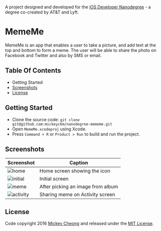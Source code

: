 
A project designed and developed for the [iOS Developer Nanodegree](https://www.udacity.com/course/ios-developer-nanodegree--nd003) - a degree co-created by AT&T and Lyft.


# MemeMe

MemeMe is an app that enables a user to take a picture, and add text at the top and bottom to form a meme. The user will be able to share the photo on Facebook and Twitter and also by SMS or email.  


## Table Of Contents

- Getting Started
- [Screenshots](#screenshots)
- [License](#license)


## Getting Started

- Clone the source code: `git clone git@github.com:mickeyckm/nanodegree-mememe.git`
- Open `MemeMe.xcodeproj` using Xcode.
- Press `Command + R` or `Product > Run` to build and run the project.


## Screenshots

Screenshot | Caption
---------- | -----------
![home](https://raw.github.com/mickeyckm/nanodegree-mememe/master/Screenshots/home.jpg) | Home screen showing the icon
![initial](https://raw.github.com/mickeyckm/nanodegree-mememe/master/Screenshots/initial.jpg) | Initial screen
![meme](https://raw.github.com/mickeyckm/nanodegree-mememe/master/Screenshots/meme.jpg) | After picking an image from album
![activity](https://raw.github.com/mickeyckm/nanodegree-mememe/master/Screenshots/activity.jpg) | Sharing meme on Activity screen


## License

Code copyright 2016 [Mickey Cheong](https://cheo.ng) and released under the [MIT License](https://github.com/mickeyckm/nanodegree-mememe/blob/master/LICENSE).

